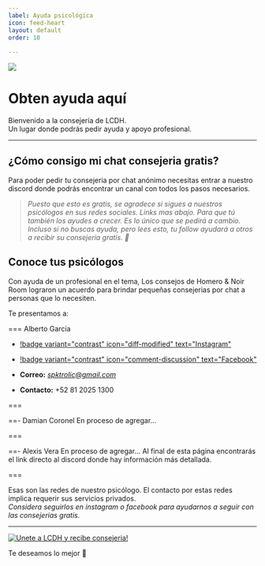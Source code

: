 ```yaml
---
label: Ayuda psicológica
icon: feed-heart
layout: default
order: 10
 
---
```

![](https://i.postimg.cc/MTTfzKVz/Psicologos-LCDH.png)
# Obten ayuda aquí

Bienvenido a la consejería de LCDH.   
Un lugar donde podrás pedir ayuda y apoyo profesional.

---

## ¿Cómo consigo mi chat consejeria gratis?

Para poder pedir tu consejeria por chat anónimo necesitas entrar a nuestro discord donde podrás encontrar un canal con todos los pasos necesarios.     

> *Puesto que esto es gratis, se agradece si sigues a nuestros psicólogos en sus redes sociales.*
> *Links mas abajo.*
> *Para que tú también los ayudes a crecer. Es lo único que se pedirá a cambio.*
> *Incluso si no buscas ayuda, pero lees esto, tu follow ayudará a otros a recibir su consejeria gratis. 🤍*
  
## Conoce tus psicólogos

Con ayuda de un profesional en el tema, Los consejos de Homero & Noir Room lograron un acuerdo para brindar pequeñas consejerias por chat a personas que lo necesiten.

Te presentamos a:

=== Alberto Garcia
- [!badge variant="contrast" icon="diff-modified" text="Instagram"](https://www.instagram.com/alberto.garciaortiz?igsh=MWluMG01a3JhOHJmaw==)

- [!badge variant="contrast" icon="comment-discussion" text="Facebook"](https://www.facebook.com/profile.php?id=100065031879637&mibextid=ZbWKwL)

- **Correo:** *spktrolic@gmail.com*
- **Contacto:** +52 81 2025 1300

===

==- Damian Coronel
En proceso de agregar...

===

==- Alexis Vera
En proceso de agregar...
Al final de esta página encontrarás el link directo al discord donde hay información más detallada.

===


Esas son las redes de nuestro psicólogo. El contacto por estas redes implica requerir sus servicios privados.    
*Considera seguirlos en instagram o facebook para ayudarnos a seguir con las consejerias gratis.*


---

[![Unete a LCDH y recibe consejeria!](https://discordapp.com/api/guilds/1086740948744159334/embed.png?style=banner2)](https://discord.gg/RaJEJPQYPb)

Te deseamos lo mejor 🤍
